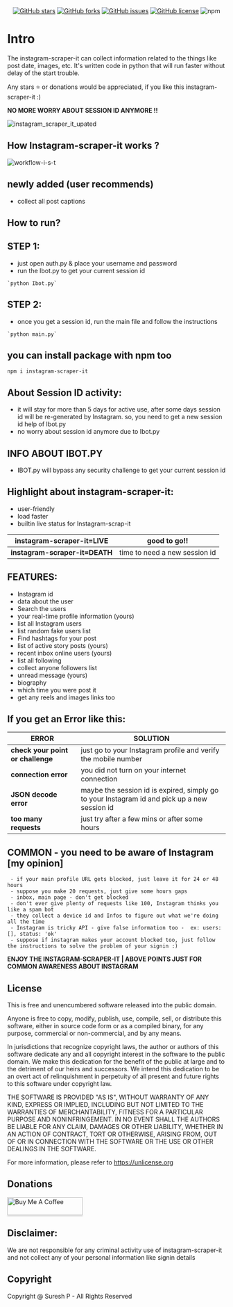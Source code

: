 <div align="center">
<a href="https://github.com/sureshpandiyan1/instagram-scraper-it/stargazers"><img alt="GitHub stars" src="https://img.shields.io/github/stars/sureshpandiyan1/instagram-scraper-it"></a>
<a href="https://github.com/sureshpandiyan1/instagram-scraper-it/network"><img alt="GitHub forks" src="https://img.shields.io/github/forks/sureshpandiyan1/instagram-scraper-it"></a>
<a href="https://github.com/sureshpandiyan1/instagram-scraper-it/issues"><img alt="GitHub issues" src="https://img.shields.io/github/issues/sureshpandiyan1/instagram-scraper-it"></a>
<a href="https://github.com/sureshpandiyan1/instagram-scraper-it/blob/master/LICENSE"><img alt="GitHub license" src="https://img.shields.io/github/license/sureshpandiyan1/instagram-scraper-it"></a>
<img alt="npm" src="https://img.shields.io/npm/dt/instagram-scraper-it?label=npm-downloads">
</div>

# Intro

The instagram-scraper-it can collect information related to the things like post date, images, etc.
 It's written code in python that will run faster without delay of the start trouble.

Any stars ⭐ or donations would be appreciated, if you like this instagram-scraper-it :) 

**NO MORE WORRY ABOUT SESSION ID ANYMORE !!**

![instagram_scraper_it_upated](https://user-images.githubusercontent.com/112636345/195976765-b4da7ecc-bbb0-40aa-a1f9-d0abcbc912ab.jpg)


## How Instagram-scraper-it works ?

![workflow-i-s-t](https://user-images.githubusercontent.com/112636345/188807597-cae1d087-03f1-4f44-9f64-d310c8d75bda.jpg)

## newly added (user recommends)
 - collect all post captions
 
## How to run? 

## STEP 1:
   - just open auth.py & place your username and password
   - run the Ibot.py to get your current session id
    
    `python Ibot.py`

## STEP 2:
   - once you get a session id, run the main file and follow the instructions
    
    `python main.py`
   
## you can install package with npm too

    npm i instagram-scraper-it



## About Session ID activity:
- it will stay for more than 5 days for active use, 
      after some days session id will be re-generated by Instagram.
      so, you need to get a new session id help of Ibot.py
- no worry about session id anymore due to Ibot.py

## INFO ABOUT IBOT.PY

 - IBOT.py will bypass any security challenge to get your current session id 

## Highlight about instagram-scraper-it:
- user-friendly
- load faster
- builtin live status for Instagram-scrap-it

| **instagram-scraper-it=LIVE**  | good to go!!                  |
|------------------------------|-------------------------------|
| **instagram-scraper-it=DEATH** | time to need a new session id |


## FEATURES:
   - Instagram id
   - data about the user
   - Search the users
   - your real-time profile information (yours)
   - list all Instagram users
   - list random fake users list
   - Find hashtags for your post
   - list of active story posts (yours)
   - recent inbox online users (yours)
   - list all following
   - collect anyone followers list
   - unread message (yours)
   - biography
   - which time you were post it
   - get any reels and images links too


## If you get an Error like this:

| **ERROR**                         | **SOLUTION**                                                                                 |
|-----------------------------------|----------------------------------------------------------------------------------------------|
| **check your point or challenge** | just go to your Instagram profile and verify the mobile number                               |
| **connection error**              | you did not turn on your internet connection                                                 | 
| **JSON decode error**             | maybe the session id is expired, simply go to your Instagram id and pick up a new session id |
| **too many requests**             | just try after a few mins or after some hours                                                |


## COMMON - you need to be aware of Instagram [my opinion]
     - if your main profile URL gets blocked, just leave it for 24 or 48 hours
     - suppose you make 20 requests, just give some hours gaps
     - inbox, main page - don't get blocked 
     - don't ever give plenty of requests like 100, Instagram thinks you like a spam bot
     - they collect a device id and Infos to figure out what we're doing all the time
     - Instagram is tricky API - give false information too -  ex: users: [], status: 'ok'
     - suppose if instagram makes your account blocked too, just follow the instructions to solve the problem of your signin :)

**ENJOY THE INSTAGRAM-SCRAPER-IT | ABOVE POINTS JUST FOR COMMON AWARENESS ABOUT INSTAGRAM**
   

## License

This is free and unencumbered software released into the public domain.

Anyone is free to copy, modify, publish, use, compile, sell, or
distribute this software, either in source code form or as a compiled
binary, for any purpose, commercial or non-commercial, and by any
means.

In jurisdictions that recognize copyright laws, the author or authors
of this software dedicate any and all copyright interest in the
software to the public domain. We make this dedication for the benefit
of the public at large and to the detriment of our heirs and
successors. We intend this dedication to be an overt act of
relinquishment in perpetuity of all present and future rights to this
software under copyright law.

THE SOFTWARE IS PROVIDED "AS IS", WITHOUT WARRANTY OF ANY KIND,
EXPRESS OR IMPLIED, INCLUDING BUT NOT LIMITED TO THE WARRANTIES OF
MERCHANTABILITY, FITNESS FOR A PARTICULAR PURPOSE AND NONINFRINGEMENT.
IN NO EVENT SHALL THE AUTHORS BE LIABLE FOR ANY CLAIM, DAMAGES OR
OTHER LIABILITY, WHETHER IN AN ACTION OF CONTRACT, TORT OR OTHERWISE,
ARISING FROM, OUT OF OR IN CONNECTION WITH THE SOFTWARE OR THE USE OR
OTHER DEALINGS IN THE SOFTWARE.

For more information, please refer to <https://unlicense.org>

## Donations
<a href="https://www.buymeacoffee.com/sureshpandiyan" target="_blank"><img src="https://www.buymeacoffee.com/assets/img/custom_images/orange_img.png" alt="Buy Me A Coffee" style="height: 41px !important;width: 174px !important;box-shadow: 0px 3px 2px 0px rgba(190, 190, 190, 0.5) !important;-webkit-box-shadow: 0px 3px 2px 0px rgba(190, 190, 190, 0.5) !important;" ></a>

## Disclaimer:
We are not responsible for any criminal activity use of instagram-scraper-it and not collect any of your personal information like signin details

## Copyright

Copyright @ Suresh P - All Rights Reserved
